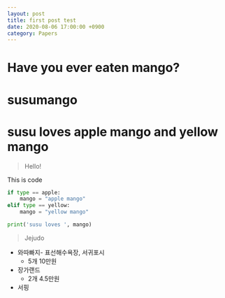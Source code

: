 ```yaml
---
layout: post
title: first post test
date: 2020-08-06 17:00:00 +0900
category: Papers
---
```

# Have you ever eaten mango?
# susumango
# susu loves apple mango and yellow mango
> Hello!

This is code
```python
if type == apple:
    mango = "apple mango"	
elif type == yellow:
    mango = "yellow mango"

print('susu loves ', mango)
```

> Jejudo
- 와따빠지- 표선해수욕장, 서귀포시
	- 5개 10만원
- 장가랜드
	- 2개 4.5만원
- 서핑

